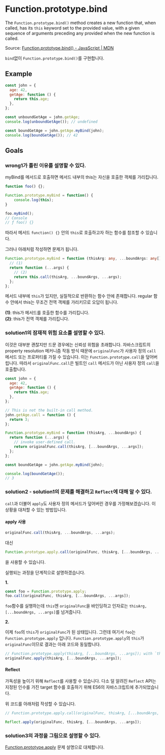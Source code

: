 # Function.prototype.bind

The `Function.prototype.bind()` method creates a new function that, when called, has its `this` keyword set to the provided value, with a given sequence of arguments preceding any provided when the new function is called.

Source: [Function.prototype.bind() - JavaScript | MDN](https://developer.mozilla.org/en-US/docs/Web/JavaScript/Reference/Global_objects/Function/bind)

`bind`없이 `Function.prototype.bind()`를 구현합니다.

## Example

```js
const john = {
  age: 42,
  getAge: function () {
    return this.age;
  },
};

const unboundGetAge = john.getAge;
console.log(unboundGetAge()); // undefined

const boundGetAge = john.getAge.myBind(john);
console.log(boundGetAge()); // 42
```

## Goals

### wrong1가 틀린 이유를 설명할 수 있다.

myBind를 메서드로 호출하면 메서드 내부의 this는 자신을 호출한 객체를 가리킵니다.

```ts
function foo() {};

Function.prototype.myBind = function() {
    console.log(this);
}

foo.myBind();
// Console
// ƒ foo() {}
```

따라서 메서드 `function() {}` 안의 `this`로 호출하고자 하는 함수를 참조할 수 있습니다.

그러나 아래처럼 작성하면 문제가 됩니다.

```ts
Function.prototype.myBind = function (thisArg: any, ...boundArgs: any[]) {
  // (1)
  return function (...args) {
    // (2)
    return this.call(thisArg, ...boundArgs, ...args);
  };
};
```

메서드 내부에 `this`가 있지만, 실질적으로 반환하는 함수 안에 존재합니다. regular 함수 안에서 this는 무조건 전역 객체를 가리키므로 오답이 됩니다.

**(1)**: this가 메서드를 호출한 함수를 가리킵니다.  
**(2)**: this가 전역 객체를 가리킵니다.

### solution1의 잠재적 위험 요소를 설명할 수 있다.

이것은 대부분 괜찮지만 드문 경우에는 신뢰성 위험을 초래합니다. 자바스크립트의 property resolution 메커니즘 작동 방식 때문에 `originalFunc`가 사용자 정의 `call` 메서드 또는 프로퍼티를 가질 수 있습니다. 이는 `Function.prototype.call`을 덮어버립니다. 따라서 `originalFunc.call`은 빌트인 `call` 메서드가 아닌 사용자 정의 `call`을 호출합니다.


```js
const john = {
  age: 42,
  getAge: function () {
    return this.age;
  },
};

// This is not the built-in call method.
john.getAge.call = function () {
  return 3;
};

Function.prototype.myBind = function (thisArg, ...boundArgs) {
  return function (...args) {
    // invoke user-defined call.
    return originalFunc.call(thisArg, [...boundArgs, ...args]);
  };
};

const boundGetAge = john.getAge.myBind(john);

console.log(boundGetAge());
// 3
```

### solution2 - solution1의 문제를 해결하고 `Reflect`에 대해 알 수 있다.

`call`과 더불어 `apply`도 사용자 정의 메서드가 덮어버린 경우를 가정해보겠습니다. 이 상황을 대처할 수 있는 방법입니다.

#### apply 사용

```ts
originalFunc.call(thisArg, ...boundArgs, ...args);
```

대신

```ts
Function.prototype.apply.call(originalFunc, thisArg, [...boundArgs, ...args]);
```
을 사용할 수 있습니다.

실행되는 과정을 단계적으로 설명하겠습니다.

**1.**

```ts
const foo = Function.prototype.apply;
foo.call(originalFunc, thisArg, [...boundArgs, ...args]);
```

`foo`함수를 실행하는데 `this`엔 `originalFunc`을 바인딩하고 인자로는 `thisArg, [...boundArgs, ...args]`를 넘겨줍니다.

**2.**

이제 `foo`의 `this`가 `originalFunc`가 된 상태입니다. 그런데 여기서 `foo`는 `Function.prototype.apply` 입니다. `Function.prototype.apply`의 `this`가 `originalFunc`이므로 결과는 아래 코드와 동일합니다.

```ts
// Function.prototype.apply(thisArg, [...boundArgs, ...args]); with `this -> originalFunc`
originalFunc.apply(thisArg, [...boundArgs, ...args]);
```

#### Reflect

가독성을 높이기 위해 `Reflect`를 사용할 수 있습니다. 다소 덜 알려진 `Reflect` API는 지정된 인수를 가진 target 함수를 호출하기 위해 ES6의 자바스크립트에 추가되었습니다.

위 코드를 아래처럼 작성할 수 있습니다.

```ts
// Function.prototype.apply.call(originalFunc, thisArg, [...boundArgs, ...args]);

Reflect.apply(originalFunc, thisArg, [...boundArgs, ...args]);
```

### solution3의 과정을 그림으로 설명할 수 있다.

[Function.prototype.apply](https://github.com/gpgun0/greatfrontend-practice/tree/main/Function.prototype.apply) 문제 설명으로 대체합니다.

